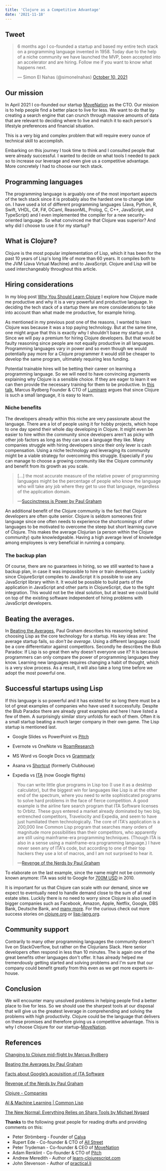 ```yaml
---
title: 'Clojure as a Competitive Advantage'
date: '2021-11-18'
---
```


## Tweet

<blockquote class="twitter-tweet"><p lang="en" dir="ltr">6 months ago I co-founded a startup and based my entire tech stack on a programming language invented in 1958. Today due to the help of a niche community we have launched the MVP, been accepted into an accelerator and are hiring. Follow me if you want to know what happens next.</p>&mdash; Simon El Nahas (@simonelnahas) <a href="https://twitter.com/simonelnahas/status/1447241868765503491?ref_src=twsrc%5Etfw">October 10, 2021</a></blockquote> <script async src="https://platform.twitter.com/widgets.js" charset="utf-8"></script>

## Our mission

In April 2021 I co-founded our startup
[MoveNation](https://www.movenationnow.com?utm_source=simons-blog&utm_campaign=clojure-startup)
as the CTO. Our mission is to help people find a
better place to live for less. We want to do that
by creating a search engine that can crunch
through massive amounts of data that are relevant
to deciding where to live and match it to each
person's lifestyle preferences and financial
situation.

This is a very big and complex problem that will
require every ounce of technical skill to
accomplish.

Embarking on this journey I took time to think and
I consulted people that were already successful. I
wanted to decide on what tools I needed to pack so
to increase our leverage and even give us a
competitive advantage. More concretely I had to
choose our tech stack.

## Programming languages

The programming language is arguably one of the
most important aspects of the tech stack since it
is probably also the hardest one to change later
on. I have used a lot of different programming
languages (Java, Python, R, Swift, VHDL, C#, F#,
OCaml, ReasonML, Prolog, C, C++, JavaScript, and
TypeScript) and I even implemented the compiler
for a new security-oriented language. So what
convinced me that Clojure was superior? And why
did I choose to use it for my startup?

## What is Clojure?

Clojure is the most popular implementation of
Lisp, which it has been for the past 10 years of
Lisp's long life of more than 60 years. It
compiles both to the JVM (Java Virtual Machine)
and to JavaScript. Clojure and Lisp will be used
interchangeably throughout this article.

## Hiring considerations

In my blog post
[Why You Should Learn Clojure](https://simonelnahas.com/posts/why-clojure)
I explore how Clojure made me productive and why
it is a very powerful and productive language. In
deciding the tech stack of a startup there are
more considerations to take into account than what
made me productive, for example hiring.

As mentioned in my previous post one of the
reasons, I wanted to learn Clojure was because it
was a top paying technology. But at the same time,
one might argue that this is exactly why I
shouldn't base my startup on it. Since we will pay
a premium for hiring Clojure developers. But that
would be faulty reasoning since people are not
equally productive in all languages. Programming
languages vary in power and so even though we
would potentially pay more for a Clojure
programmer it would still be cheaper to develop
the same program, ultimately requiring less
funding.

Potential trainable hires will be betting their
career on learning a programming language. So we
will need to have convincing arguments explaining
why Clojure is a sensible choice. If they are
eager to learn it we can then provide the
necessary training for them to be productive. In
[this talk](https://www.youtube.com/watch?v=zK9y1nvmft8),
Marcus Rydberg Founder & CTO of
[Luminare](https://www.luminaremed.com/) argues
that since Clojure is such a small language, it is
easy to learn.

### Niche benefits

The developers already within this niche are very
passionate about the language. There are a lot of
people using it for hobby projects, which hope to
one day spend their whole day developing in
Clojure. It might even be easier to hire within
the community since developers aren't as picky
with other job factors as long as they can use a
language they like. Many companies struggle with
hiring developers since their only lever is cash
compensation. Using a niche technology and
leveraging its community might be a viable
strategy for overcoming this struggle. Especially
if you can manage to choose a growing community
like the Clojure community and benefit from its
growth as you scale.

> [...] the most accurate measure of the relative
> power of programming languages might be the
> percentage of people who know the language who
> will take any job where they get to use that
> language, regardless of the application domain.
>
> —[Succinctness is Power by Paul Graham](http://www.paulgraham.com/power.html)

An additional benefit of the Clojure community is
the fact that Clojure developers are often quite
senior. Clojure is seldom someones first language
since one often needs to experience the
shortcomings of other languages to be motivated to
overcome the steep but short learning curve of
Clojure. This makes the average Clojurian (a
person within the Clojure community) quite
knowledgeable. Having a high average level of
knowledge among employees is very beneficial in
running a company.

### The backup plan

Of course, there are no guarantees in hiring, so
we still wanted to have a backup plan, in case it
was impossible to hire or train developers.
Luckily since ClojureScript compiles to JavaScript
it is possible to use any JavaScript library
within it. It would be possible to build parts of
the application in JavaScript and other parts in
ClojureScript, due to the tight integration. This
would not be the ideal solution, but at least we
could build on top of the existing software
independent of hiring problems with JavaScript
developers.

## Beating the averages.

In
[Beating the Averages](http://www.paulgraham.com/avg.html),
Paul Graham describes his reasoning behind
choosing Lisp as the core technology for a
startup. His key ideas are: The average startup
fails, so _don't be average_. Using a different
language could be a core differentiator against
competitors. Secondly he describes the Blub
Paradox: If Lisp is so great then why doesn't
everyone use it? It is because programmers can
only compare the power of programming languages
they know. Learning new languages requires
changing a habit of thought, which is a very slow
process. As a result, it will also take a long
time before we adopt the most powerful one.

## Successful startups using Lisp

If this language is so powerful and it has existed
for so long there must be a lot of great examples
of companies who have used it successfully.
Despite the Blub Paradox there are already great
examples and here I have listed a few of them. A
surprisingly similar story unfolds for each of
them. Often it is a small startup beating a much
larger company in their own game. The Lisp startup
is mentioned last.

- Google Slides vs PowerPoint vs
  [Pitch](https://pitch.com/)

- Evernote vs OneNote vs
  [RoamResearch](https://roamresearch.com/)

- MS Word vs Google Docs vs
  [Grammarly](https://grammarly.com/)

- Asana vs [Shortcut](https://shortcut.com/)
  (formerly Clubhouse)

- Expedia vs
  [ITA](https://www.google.com/flights/) (now
  Google flights)

> You can write little glue programs in Lisp too
> (I use it as a desktop calculator), but the
> biggest win for languages like Lisp is at the
> other end of the spectrum, where you need to
> write sophisticated programs to solve hard
> problems in the face of fierce competition. A
> good example is the airline fare search
> program that ITA Software licenses to Orbitz.
> These guys entered a market already dominated by
> two big, entrenched competitors, Travelocity and
> Expedia, and seem to have just humiliated them
> technologically. The core of ITA's application
> is a 200,000 line Common Lisp program that
> searches many orders of magnitude more
> possibilities than their competitors, who
> apparently are still using mainframe-era
> programming techniques. (Though ITA is also in a
> sense using a mainframe-era programming
> language.) I have never seen any of ITA's code,
> but according to one of their top hackers they
> use a lot of macros, and I am not surprised to
> hear it.
>
> —[Revenge of the Nerds by Paul Graham](http://www.paulgraham.com/icad.html)

To elaborate on the last example, since the name
might not be commonly known anymore: ITA was sold
to Google for
[700M USD](https://www.google.com/press/ita/)
in 2010.

It is important for us that Clojure can scale with
our demand, since we expect to eventually need to
handle demand close to the sum of all real estate
sites. Luckily there is no need to worry since
Clojure is also used in bigger companies such as
Facebook, Amazon, Apple, Netflix, Google, DBS
Bank, Deutsche Bank, and
[many more](https://clojure.org/community/companies).
For the curious check out more success stories on
[clojure.org](https://clojure.org/community/companies)
or
[lisp-lang.org](https://lisp-lang.org/success/).

## Community support

Contrarily to many other programming languages the
community doesn't live on StackOverflow, but
rather on the Clojurians Slack. Here senior
developers often respond in less than 10 minutes.
The is again one of the great benefits other
languages don't offer. It has already helped me
tremendously getting started and solving problems
and I'm sure that our company could benefit
greatly from this even as we get more experts
in-house.

## Conclusion

We will encounter many unsolved problems in
helping people find a better place to live for
less. So we should use the sharpest tools at our
disposal that will give us the greatest leverage
in comprehending and solving the problems with
high productivity. Clojure could be the language
that delivers on these promises and therefore
giving us a competitive advantage. This is why I
choose Clojure for our
startup–[MoveNation](https://www.movenationnow.com?utm_source=simons-blog&utm_campaign=clojure-startup).

## References

[Changing to Clojure mid-flight by Marcus Rydberg](https://www.youtube.com/watch?v=zK9y1nvmft8)

[Beating the Averages by Paul Graham](http://www.paulgraham.com/avg.html)

[Facts about Google’s acquisition of ITA Software](https://www.google.com/press/ita/)

[Revenge of the Nerds by Paul Graham](http://www.paulgraham.com/icad.html)

[Clojure - Companies](https://clojure.org/community/companies)

[AI & Machine Learning | Common Lisp](https://lisp-lang.org/success/ai/)

[The New Normal: Everything Relies on Sharp Tools by Michael Nygard](https://www.cognitect.com/blog/2016/4/22/the-new-normal-everything-relies-on-sharp-tools)

**Thanks** to the following great people for
reading drafts and providing comments on this:

- Peter Strömberg - Founder of
  [Calva](https://calva.io/)
- Rupert Ede - Co-founder & CTO of
  [All Street](https://www.sevva.ai/)
- Peter Trydeman - Co-founder & CEO of
  [MoveNation](https://www.movenationnow.com?utm_source=simons-blog&utm_campaign=clojure-startup)
- Adam Renklint - Co-founder & CTO of
  [Pitch](https://pitch.com/)
- Andrew Meredith - Author of
  [learn-clojurescript.com](learn-clojurescript.com)
- John Stevenson - Author of
  [practical.li](practical.li)
